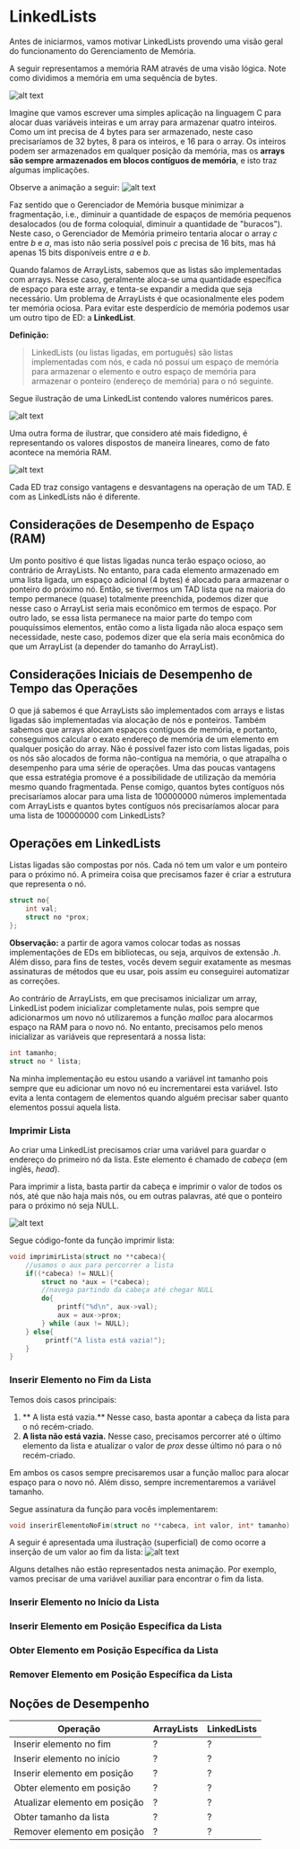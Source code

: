 # LinkedLists

Antes de iniciarmos, vamos motivar LinkedLists provendo uma visão geral do funcionamento do Gerenciamento de Memória.

A seguir representamos a memória RAM através de uma visão lógica. Note como dividimos a memória em uma sequência de bytes. 

![alt text](imgs/listas/linkedlist/linkedlist-gerenciamento-memoria-0.png)

Imagine que vamos escrever uma simples aplicação na linguagem C para alocar duas variáveis inteiras e um array para armazenar quatro inteiros. Como um int precisa de 4 bytes para ser armazenado, neste caso precisaríamos de 32 bytes, 8 para os inteiros, e 16 para o array. Os inteiros podem ser armazenados em qualquer posição da memória, mas os **arrays são sempre armazenados em blocos contíguos de memória**, e isto traz algumas implicações.

Observe a animação a seguir:
![alt text](imgs/listas/linkedlist/linkedlist-gerenciamento-memoria.gif)

Faz sentido que o Gerenciador de Memória busque minimizar a fragmentação, i.e., diminuir a quantidade de espaços de memória pequenos desalocados (ou de forma coloquial, diminuir a quantidade de "buracos"). Neste caso, o Gerenciador de Memória primeiro tentaria alocar o array *c* entre *b* e *a*, mas isto não seria possível pois *c* precisa de 16 bits, mas há apenas 15 bits disponíveis entre *a* e *b*.

Quando falamos de ArrayLists, sabemos que as listas são implementadas com arrays. Nesse caso, geralmente aloca-se uma quantidade específica de espaço para este array, e tenta-se expandir a medida que seja necessário. Um problema de ArrayLists é que ocasionalmente eles podem ter memória ociosa. Para evitar este desperdício de memória podemos usar um outro tipo de ED: a **LinkedList**.

**Definição:**
> LinkedLists (ou listas ligadas, em português) são listas implementadas com nós, e cada nó possui um espaço de memória para armazenar o elemento e outro espaço de memória para armazenar o ponteiro (endereço de memória) para o nó seguinte.

Segue ilustração de uma LinkedList contendo valores numéricos pares.

![alt text](imgs/listas/linkedlist/linkedlist-apresentacao-1.png)

Uma outra forma de ilustrar, que considero até mais fidedigno, é representando os valores dispostos de maneira lineares, como de fato acontece na memória RAM.

![alt text](imgs/listas/linkedlist/linkedlist-apresentacao-2.png)

Cada ED traz consigo vantagens e desvantagens na operação de um TAD. E com as LinkedLists não é diferente. 

## Considerações de Desempenho de Espaço (RAM)

Um ponto positivo é que listas ligadas nunca terão espaço ocioso, ao contrário de ArrayLists. No entanto, para cada elemento armazenado em uma lista ligada, um espaço adicional (4 bytes) é alocado para armazenar o ponteiro do próximo nó. Então, se tivermos um TAD lista que na maioria do tempo permanece (quase) totalmente preenchida, podemos dizer que nesse caso o ArrayList seria mais econômico em termos de espaço. Por outro lado, se essa lista permanece na maior parte do tempo com pouquíssimos elementos, então como a lista ligada não aloca espaço sem necessidade, neste caso, podemos dizer que ela seria mais econômica do que um ArrayList (a depender do tamanho do ArrayList).

## Considerações Iniciais de Desempenho de Tempo das Operações

O que já sabemos é que  ArrayLists são implementados com arrays e listas ligadas são implementadas via alocação de nós e ponteiros. Também sabemos que arrays alocam espaços contíguos de memória, e portanto, conseguimos calcular o exato endereço de memória de um elemento em qualquer posição do array. Não é possível fazer isto com listas ligadas, pois os nós são alocados de forma não-contígua na memória, o que atrapalha o desempenho para uma série de operações. Uma das poucas vantagens que essa estratégia promove é a possibilidade de utilização da memória mesmo quando fragmentada. Pense comigo, quantos bytes contíguos nós precisaríamos alocar para uma lista de 100000000 números implementada com ArrayLists e quantos bytes contíguos nós precisaríamos alocar para uma lista de 100000000 com LinkedLists?

## Operações em LinkedLists

Listas ligadas são compostas por nós. Cada nó tem um valor e um ponteiro para o próximo nó. A primeira coisa que precisamos fazer é criar a estrutura que representa o nó.

```c
struct no{
    int val;
    struct no *prox;
};
```

**Observação:** a partir de agora vamos colocar todas as nossas implementações de EDs em bibliotecas, ou seja, arquivos de extensão *.h*. Além disso, para fins de testes, vocês devem seguir exatamente as mesmas assinaturas de métodos que eu usar, pois assim eu conseguirei automatizar as correções.

Ao contrário de ArrayLists, em que precisamos inicializar um array, LinkedList podem inicializar completamente nulas, pois sempre que adicionarmos um novo nó utilizaremos a função *malloc* para alocarmos espaço na RAM para o novo nó. No entanto, precisamos pelo menos inicializar as variáveis que representará a nossa lista:

```c
int tamanho;
struct no * lista;
```

Na minha implementação eu estou usando a variável int tamanho pois sempre que eu adicionar um novo nó eu incrementarei esta variável. Isto evita a lenta contagem de elementos quando alguém precisar saber quanto elementos possui aquela lista.

### Imprimir Lista

Ao criar uma LinkedList precisamos criar uma variável para guardar o endereço do primeiro nó da lista. Este elemento é chamado de *cabeça* (em inglês, *head*).

Para imprimir a lista, basta partir da cabeça e imprimir o valor de todos os nós, até que não haja mais nós, ou em outras palavras, até que o ponteiro para o próximo nó seja NULL.

![alt text](imgs/listas/linkedlist/linkedlist-impressao.gif)

Segue código-fonte da função imprimir lista:
```c
void imprimirLista(struct no **cabeca){
    //usamos o aux para percorrer a lista
    if((*cabeca) != NULL){
        struct no *aux = (*cabeca);
        //navega partindo da cabeça até chegar NULL
        do{
            printf("%d\n", aux->val);
            aux = aux->prox;
        } while (aux != NULL);
    } else{
         printf("A lista está vazia!");
    }
}
```

### Inserir Elemento no Fim da Lista

Temos dois casos principais:
1. ** A lista está vazia.** Nesse caso, basta apontar a cabeça da lista para o nó recém-criado.
2. **A lista não está vazia.** Nesse caso, precisamos percorrer até o último elemento da lista e atualizar o valor de *prox* desse último nó para o nó recém-criado.

Em ambos os casos sempre precisaremos usar a função malloc para alocar espaço para o novo nó. Além disso, sempre incrementaremos a variável tamanho.

Segue assinatura da função para vocês implementarem:
```c
void inserirElementoNoFim(struct no **cabeca, int valor, int* tamanho)
```

A seguir é apresentada uma ilustração (superficial) de como ocorre a inserção de um valor ao fim da lista:
![alt text](imgs/listas/linkedlist/linkedlist-inserir-fim.gif)

Alguns detalhes não estão representados nesta animação. Por exemplo, vamos precisar de uma variável auxiliar para encontrar o fim da lista.

### Inserir Elemento no Início da Lista

### Inserir Elemento em Posição Específica da Lista

### Obter Elemento em Posição Específica da Lista

### Remover Elemento em Posição Específica da Lista

## Noções de Desempenho

| Operação | ArrayLists | LinkedLists |
| -------- | ---------- | ----------- |
| Inserir elemento no fim | ? | ? |
| Inserir elemento no início | ? | ? |
| Inserir elemento em posição | ? | ? |
| Obter elemento em posição | ? | ? |
| Atualizar elemento em posição | ? | ? |
| Obter tamanho da lista | ? | ? |
| Remover elemento em posição | ? | ? |

